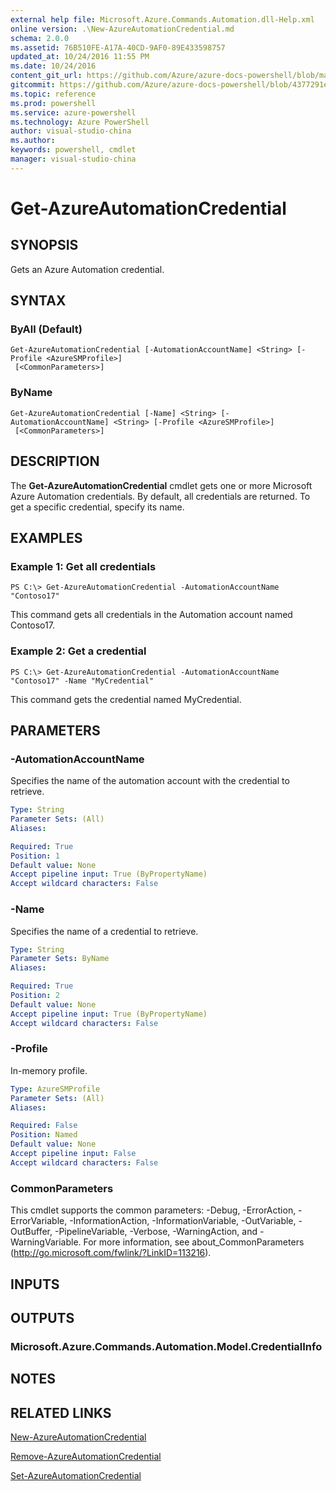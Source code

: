 ```yaml
---
external help file: Microsoft.Azure.Commands.Automation.dll-Help.xml
online version: .\New-AzureAutomationCredential.md
schema: 2.0.0
ms.assetid: 76B510FE-A17A-40CD-9AF0-89E433598757
updated_at: 10/24/2016 11:55 PM
ms.date: 10/24/2016
content_git_url: https://github.com/Azure/azure-docs-powershell/blob/master/azureps-cmdlets-docs/ServiceManagement/Azure.Automation/v1.6.1/Get-AzureAutomationCredential.md
gitcommit: https://github.com/Azure/azure-docs-powershell/blob/4377291ee360e58e2c1c5d644155daf6a0279055/azureps-cmdlets-docs/ServiceManagement/Azure.Automation/v1.6.1/Get-AzureAutomationCredential.md
ms.topic: reference
ms.prod: powershell
ms.service: azure-powershell
ms.technology: Azure PowerShell
author: visual-studio-china
ms.author: 
keywords: powershell, cmdlet
manager: visual-studio-china
---
```


# Get-AzureAutomationCredential

## SYNOPSIS
Gets an Azure Automation credential.

## SYNTAX

### ByAll (Default)
```
Get-AzureAutomationCredential [-AutomationAccountName] <String> [-Profile <AzureSMProfile>]
 [<CommonParameters>]
```

### ByName
```
Get-AzureAutomationCredential [-Name] <String> [-AutomationAccountName] <String> [-Profile <AzureSMProfile>]
 [<CommonParameters>]
```

## DESCRIPTION
The **Get-AzureAutomationCredential** cmdlet gets one or more Microsoft Azure Automation credentials.
By default, all credentials are returned.
To get a specific credential, specify its name.

## EXAMPLES

### Example 1: Get all credentials
```
PS C:\> Get-AzureAutomationCredential -AutomationAccountName "Contoso17"
```

This command gets all credentials in the Automation account named Contoso17.

### Example 2: Get a credential
```
PS C:\> Get-AzureAutomationCredential -AutomationAccountName "Contoso17" -Name "MyCredential"
```

This command gets the credential named MyCredential.

## PARAMETERS

### -AutomationAccountName
Specifies the name of the automation account with the credential to retrieve.

```yaml
Type: String
Parameter Sets: (All)
Aliases: 

Required: True
Position: 1
Default value: None
Accept pipeline input: True (ByPropertyName)
Accept wildcard characters: False
```

### -Name
Specifies the name of a credential to retrieve.

```yaml
Type: String
Parameter Sets: ByName
Aliases: 

Required: True
Position: 2
Default value: None
Accept pipeline input: True (ByPropertyName)
Accept wildcard characters: False
```

### -Profile
In-memory profile.

```yaml
Type: AzureSMProfile
Parameter Sets: (All)
Aliases: 

Required: False
Position: Named
Default value: None
Accept pipeline input: False
Accept wildcard characters: False
```

### CommonParameters
This cmdlet supports the common parameters: -Debug, -ErrorAction, -ErrorVariable, -InformationAction, -InformationVariable, -OutVariable, -OutBuffer, -PipelineVariable, -Verbose, -WarningAction, and -WarningVariable. For more information, see about_CommonParameters (http://go.microsoft.com/fwlink/?LinkID=113216).

## INPUTS

## OUTPUTS

### Microsoft.Azure.Commands.Automation.Model.CredentialInfo

## NOTES

## RELATED LINKS

[New-AzureAutomationCredential](xref:ServiceManagement/Azure.Automation/v1.6.1/New-AzureAutomationCredential.md)

[Remove-AzureAutomationCredential](xref:ServiceManagement/Azure.Automation/v1.6.1/Remove-AzureAutomationCredential.md)

[Set-AzureAutomationCredential](xref:ServiceManagement/Azure.Automation/v1.6.1/Set-AzureAutomationCredential.md)


